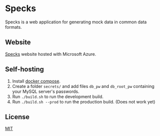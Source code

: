 # Specks

Specks is a web application for generating mock data in common data formats.

## Website

[Specks](specksdev.eastus.azurecontainer.io) website hosted with Microsoft Azure.

## Self-hosting

1. Install [docker compose](https://docs.docker.com/compose/).
2. Create a folder `secrets/` and add files `db_pw` and `db_root_pw` containing your MySQL server's passwords.
3. Run `./build.sh` to run the development build.
4. Run `./build.sh --prod` to run the production build. (Does not work yet)

## License

[MIT](https://choosealicense.com/licenses/mit/)
